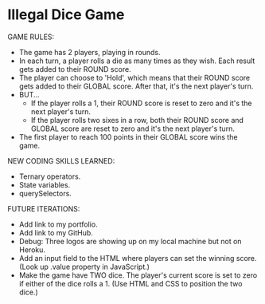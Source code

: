 # Illegal Dice Game

GAME RULES:

- The game has 2 players, playing in rounds.
- In each turn, a player rolls a die as many times as they wish.  Each result gets added to their ROUND score.
- The player can choose to 'Hold', which means that their ROUND score gets added to their GLOBAL score.  After that, it's the next player's turn.
- BUT...
  - If the player rolls a 1, their ROUND score is reset to zero and it's the next player's turn.
  - If the player rolls two sixes in a row, both their ROUND score and GLOBAL score are reset to zero and it's the next player's turn.
- The first player to reach 100 points in their GLOBAL score wins the game.

NEW CODING SKILLS LEARNED:

- Ternary operators.
- State variables.
- querySelectors.

FUTURE ITERATIONS:

- Add link to my portfolio.
- Add link to my GitHub.
- Debug: Three logos are showing up on my local machine but not on Heroku.
- Add an input field to the HTML where players can set the winning score. (Look up .value property in JavaScript.)
- Make the game have TWO dice. The player's current score is set to zero if either of the dice rolls a 1. (Use HTML and CSS to position the two dice.)